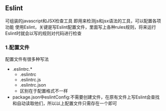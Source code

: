 ## Eslint
可组装的javascript和JSX检查工具
即用来检测js和jsx语法的工具，可以配置各项功能
使用Eslint，关键是写Eslint配置文件，里面写上各种rules规则，将来运行Eslint时就会以写的规则对代码进行检查
### 1.配置文件
配置文件有很多种写法
- .eslintrc.*
    - .eslintrc
    -  .eslintrc.js
    - .eslintrc.json
    - 区别在于配置格式不一样
- package.json中eslintConfig:不需要创建文件，在原有文件上写Eslint会查找和自动读取他们，所以以上配置文件只需存在一个即可


